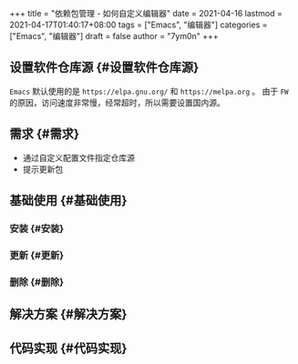+++
title = "依赖包管理 - 如何自定义编辑器"
date = 2021-04-16
lastmod = 2021-04-17T01:40:17+08:00
tags = ["Emacs", "编辑器"]
categories = ["Emacs", "编辑器"]
draft = false
author = "7ym0n"
+++

## 设置软件仓库源 {#设置软件仓库源}

`Emacs` 默认使用的是 `https://elpa.gnu.org/` 和 `https://melpa.org` 。 由于 `FW` 的原因，访问速度非常慢，经常超时，所以需要设置国内源。


## 需求 {#需求}

-   通过自定义配置文件指定仓库源
-   提示更新包


## 基础使用 {#基础使用}


### 安装 {#安装}


### 更新 {#更新}


### 删除 {#删除}


## 解决方案 {#解决方案}


## 代码实现 {#代码实现}
